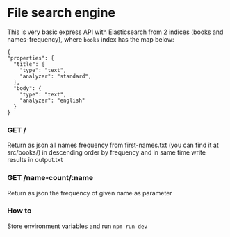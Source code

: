 # File search engine

This is very basic express API with Elasticsearch from 2 indices (books and names-frequency), where `books` index has the map below:
 

  
 
    {
    "properties": {
      "title": {
        "type": "text",
        "analyzer": "standard",
      },
      "body": {
        "type": "text",
        "analyzer": "english"
      }
    }
 
 

### GET /
Return as json all names frequency from first-names.txt (you can find it at src/books/) in descending order by frequency and in same time write results in output.txt

### GET /name-count/:name
Return as json the frequency of given name as parameter 

### How to
Store environment variables and run `npm run dev` 
